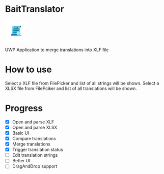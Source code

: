 # BaitTranslator
![](BaitTranslator/Assets/SmallTile.scale-100.png)

UWP Application to merge translations into XLF file
# How to use
Select a XLF file from FilePicker and list of all strings will be shown.
Select a XLSX file from FilePciker and list of all translations will be shown.
# Progress

- [x] Open and parse XLF
- [x] Open and parse XLSX
- [x] Basic UI
- [x] Compare translations
- [x] Merge translations
- [x] Trigger translation status
- [ ] Edit translation strings
- [ ] Better UI
- [ ] DragAndDrop support
